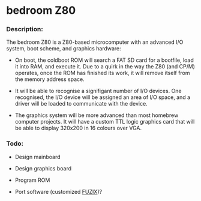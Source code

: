 # bedroom Z80

### Description:

The bedroom Z80 is a Z80-based microcomputer with an advanced I/O system, boot scheme, and graphics hardware:

- On boot, the coldboot ROM will search a FAT SD card for a bootfile, load it into RAM, and execute it. Due to a quirk in the way the Z80 (and CP/M) operates, once the ROM has finished its work, it will remove itself from the memory address space.

- It will be able to recognise a signifigant number of I/O devices. One recognised, the I/O device will be assigned an area of I/O space, and a driver will be loaded to communicate with the device. 

- The graphics system will be more advanced than most homebrew computer projects. It will have a custom TTL logic graphics card that will be able to display 320x200 in 16 colours over VGA.

### Todo:

- Design mainboard

- Design graphics board

- Program ROM

- Port software (customized [FUZIX](https://github.com/EtchedPixels/FUZIX))?
